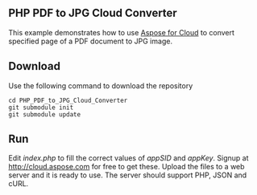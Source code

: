 PHP PDF to JPG Cloud Converter
------------------------------

This example demonstrates how to use [Aspose for Cloud](http://cloud.aspose.com/) to convert specified page of a PDF document to JPG image.

Download
--------

Use the following command to download the repository

```git clone git://github.com/AsposeSocialMedia/PHP_PDF_to_JPG_Cloud_Converter.git
cd PHP_PDF_to_JPG_Cloud_Converter
git submodule init
git submodule update
```

Run
---

Edit *index.php* to fill the correct values of *appSID* and *appKey*. Signup at http://cloud.aspose.com for free to get these. Upload the files to a web server and it is ready to use. The server should support PHP, JSON and cURL.

